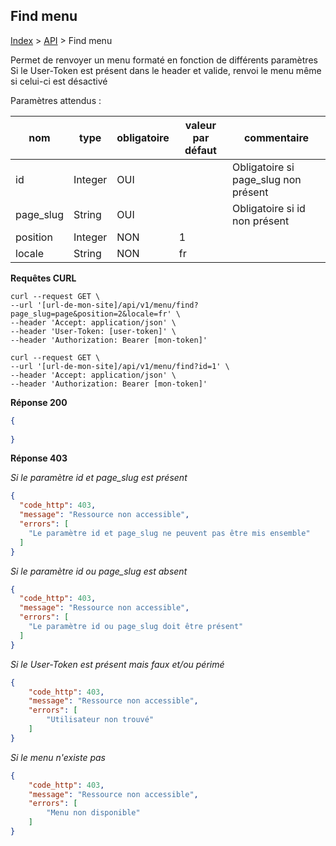 ## Find menu

[Index](../../../index.md) > [API](../index.md) > Find menu

Permet de renvoyer un menu formaté en fonction de différents paramètres
Si le User-Token est présent dans le header et valide, renvoi le menu même si celui-ci est désactivé

Paramètres attendus :

| nom        | type    | obligatoire | valeur par défaut | commentaire                          |
|------------|---------|-------------|-------------------|--------------------------------------|
| id         | Integer | OUI         |                   | Obligatoire si page_slug non présent |
| page_slug  | String  | OUI         |                   | Obligatoire si id non présent        |
| position   | Integer | NON         | 1                 |                                      |
| locale     | String  | NON         | fr                |                                      |

**Requêtes CURL**
`````shell
curl --request GET \
--url '[url-de-mon-site]/api/v1/menu/find?page_slug=page&position=2&locale=fr' \
--header 'Accept: application/json' \
--header 'User-Token: [user-token]' \
--header 'Authorization: Bearer [mon-token]'
`````

`````shell
curl --request GET \
--url '[url-de-mon-site]/api/v1/menu/find?id=1' \
--header 'Accept: application/json' \
--header 'Authorization: Bearer [mon-token]'
`````

**Réponse 200**
````json
{
   
}
````

**Réponse 403**

*Si le paramètre id et page_slug est présent*
````json
{
  "code_http": 403,
  "message": "Ressource non accessible",
  "errors": [
    "Le paramètre id et page_slug ne peuvent pas être mis ensemble"
  ]
}
````

*Si le paramètre id ou page_slug est absent*
````json
{
  "code_http": 403,
  "message": "Ressource non accessible",
  "errors": [
    "Le paramètre id ou page_slug doit être présent"
  ]
}
````

*Si le User-Token est présent mais faux et/ou périmé*
````json
{
    "code_http": 403,
    "message": "Ressource non accessible",
    "errors": [
        "Utilisateur non trouvé"
    ]
}
````

*Si le menu n'existe pas*
````json
{
    "code_http": 403,
    "message": "Ressource non accessible",
    "errors": [
        "Menu non disponible"
    ]
}
````